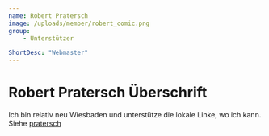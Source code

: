 ```yaml
---
name: Robert Pratersch
image: /uploads/member/robert_comic.png
group:
    - Unterstützer

ShortDesc: "Webmaster"
---
```

# Robert Pratersch Überschrift

Ich bin relativ neu Wiesbaden und unterstütze die lokale Linke, wo ich kann.
Siehe [pratersch](http://www.pratersch.de)
